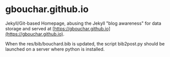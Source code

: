 # gbouchar.github.io #

Jekyll/Git-based Homepage,
abusing the Jekyll "blog awareness" for data storage and served at
[https://gbouchar.github.io](https://gbouchar.github.io).

When the res/bib/bouchard.bib is updated, the script bib2post.py should be launched on a server where python is installed.




